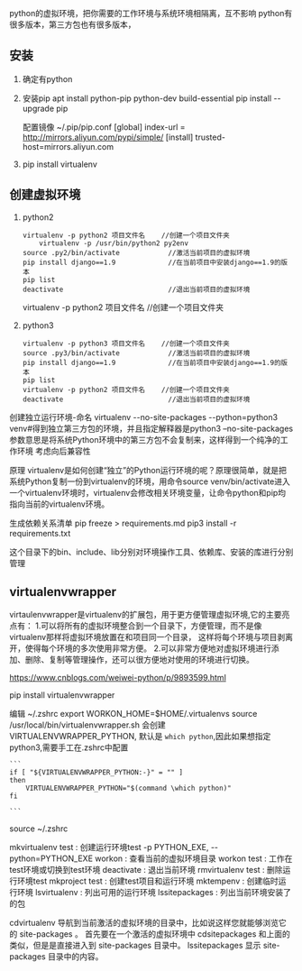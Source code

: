 python的虚拟环境，把你需要的工作环境与系统环境相隔离，互不影响
python有很多版本，第三方包也有很多版本，


## 安装
1. 确定有python
1. 安装pip
    apt install python-pip python-dev build-essential
    pip install --upgrade pip

    配置镜像
        ~/.pip/pip.conf
        [global]
        index-url = http://mirrors.aliyun.com/pypi/simple/
        [install]
        trusted-host=mirrors.aliyun.com

1. pip install virtualenv

## 创建虚拟环境
1. python2
    ```
    virtualenv -p python2 项目文件名    //创建一个项目文件夹
        virtualenv -p /usr/bin/python2 py2env
    source .py2/bin/activate            //激活当前项目的虚拟环境
    pip install django==1.9             //在当前项目中安装django==1.9的版本
    pip list
    deactivate                          //退出当前项目的虚拟环境
    ```
    virtualenv -p python2 项目文件名    //创建一个项目文件夹

1. python3
    ```
    virtualenv -p python3 项目文件名    //创建一个项目文件夹
    source .py3/bin/activate            //激活当前项目的虚拟环境
    pip install django==1.9             //在当前项目中安装django==1.9的版本
    pip list
    virtualenv -p python2 项目文件名    //创建一个项目文件夹
    deactivate                          //退出当前项目的虚拟环境
    ```
创建独立运行环境-命名
virtualenv --no-site-packages --python=python3  venv#得到独立第三方包的环境，并且指定解释器是python3
–no-site-packages 参数意思是将系统Python环境中的第三方包不会复制来，这样得到一个纯净的工作环境
考虑向后兼容性

原理
virtualenv是如何创建“独立”的Python运行环境的呢？原理很简单，就是把系统Python复制一份到virtualenv的环境，用命令source venv/bin/activate进入一个virtualenv环境时，virtualenv会修改相关环境变量，让命令python和pip均指向当前的virtualenv环境。

生成依赖关系清单
    pip freeze > requirements.md
    pip3 install -r requirements.txt

这个目录下的bin、include、lib分别对环境操作工具、依赖库、安装的库进行分别管理




## virtualenvwrapper
virtaulenvwrapper是virtualenv的扩展包，用于更方便管理虚拟环境,它的主要亮点有：
    1.可以将所有的虚拟环境整合到一个目录下，方便管理，而不是像virtualenv那样将虚拟环境放置在和项目同一个目录， 这样将每个环境与项目剥离开，使得每个环境的多次使用非常方便。
    2.可以非常方便地对虚拟环境进行添加、删除、复制等管理操作，还可以很方便地对使用的环境进行切换。

https://www.cnblogs.com/weiwei-python/p/9893599.html

pip install virtualenvwrapper

编辑 ~/.zshrc
export WORKON_HOME=$HOME/.virtualenvs
source /usr/local/bin/virtualenvwrapper.sh
    会创建 VIRTUALENVWRAPPER_PYTHON, 默认是 `which python`,因此如果想指定python3,需要手工在.zshrc中配置

    ```
    if [ "${VIRTUALENVWRAPPER_PYTHON:-}" = "" ]
    then
        VIRTUALENVWRAPPER_PYTHON="$(command \which python)"
    fi

    ```

source ~/.zshrc


mkvirtualenv test : 创建运行环境test
    -p PYTHON_EXE, --python=PYTHON_EXE
workon : 查看当前的虚拟环境目录
workon test : 工作在test环境或切换到test环境
deactivate : 退出当前环境
rmvirtualenv test : 删除运行环境test
mkproject test : 创建test项目和运行环境
mktempenv : 创建临时运行环境
lsvirtualenv : 列出可用的运行环境
lssitepackages : 列出当前环境安装了的包

cdvirtualenv
    导航到当前激活的虚拟环境的目录中，比如说这样您就能够浏览它的 site-packages 。
    首先要在一个激活的虚拟环境中
cdsitepackages
    和上面的类似，但是是直接进入到 site-packages 目录中。
lssitepackages
    显示 site-packages 目录中的内容。

